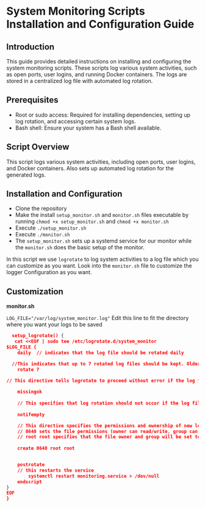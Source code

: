 # System Monitoring Scripts Installation and Configuration Guide
## Introduction
This guide provides detailed instructions on installing and configuring the system monitoring scripts. These scripts log various system activities, such as open ports, user logins, and running Docker containers. The logs are stored in a centralized log file with automated log rotation.

## Prerequisites
- Root or sudo access: Required for installing dependencies, setting up log rotation, and accessing certain system logs.
- Bash shell: Ensure your system has a Bash shell available.

## Script Overview
This script logs various system activities, including open ports, user logins, and Docker containers. Also sets up automated log rotation for the generated logs.

## Installation and Configuration
- Clone the repository
- Make the install `setup_monitor.sh`  and `monitor.sh` files executable by running
  `chmod +x setup_monitor.sh` and `chmod +x monitor.sh`
- Execute `./setup_monitor.sh`
- Execute `./monitor.sh`
- The `setup_monitor.sh` sets up a systemd service for our monitor while the `monitor.sh` does the basic setup of the monitor.

In this script we use `logrotate` to log system activities to a log file which you can customize as you want. Look into the `monitor.sh` file to customize the logger Configuration as you want.

## Customization
**monitor.sh**

`LOG_FILE="/var/log/system_monitor.log"` Edit this line to fit the directory where you want your logs to be saved

```json
  setup_logrotate() {
   cat <<EOF | sudo tee /etc/logrotate.d/system_monitor
$LOG_FILE {
    daily  // indicates that the log file should be rotated daily

  //This indicates that up to 7 rotated log files should be kept. Older logs beyond this number will be deleted
    rotate 7   

// This directive tells logrotate to proceed without error if the log file is missing. Without this directive, logrotate might generate an error if the log file doesn't exist
    
    missingok  
   
    // This specifies that log rotation should not occur if the log file is empty. This prevents the creation of unnecessary rotated files 
   
    notifempty 

    // This directive specifies the permissions and ownership of new log files created during rotation
    // 0640 sets the file permissions (owner can read/write, group can read, others have no access).
    // root root specifies that the file owner and group will be set to root
    
    create 0640 root root 


    postrotate
    // this restarts the service
        systemctl restart monitoring.service > /dev/null
    endscript
}
EOF
}
```



